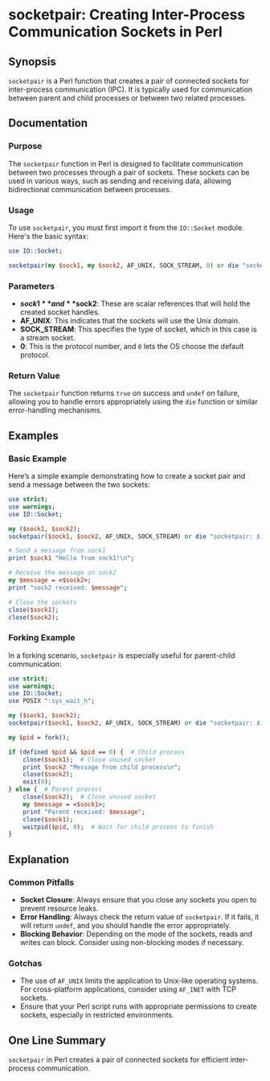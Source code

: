 <!--
Meta Description: # socketpair: Creating Inter-Process Communication Sockets in Perl ## Synopsis `socketpair` is a Perl function that creates a pair of connected socket...
Meta Keywords: socketpair, sock1, sock2, sockets, use
-->

# socketpair: Creating Inter-Process Communication Sockets in Perl

## Synopsis
`socketpair` is a Perl function that creates a pair of connected sockets for inter-process communication (IPC). It is typically used for communication between parent and child processes or between two related processes.

## Documentation
### Purpose
The `socketpair` function in Perl is designed to facilitate communication between two processes through a pair of sockets. These sockets can be used in various ways, such as sending and receiving data, allowing bidirectional communication between processes.

### Usage
To use `socketpair`, you must first import it from the `IO::Socket` module. Here's the basic syntax:

```perl
use IO::Socket;

socketpair(my $sock1, my $sock2, AF_UNIX, SOCK_STREAM, 0) or die "socketpair: $!";
```

### Parameters
- **$sock1** and **$sock2**: These are scalar references that will hold the created socket handles.
- **AF_UNIX**: This indicates that the sockets will use the Unix domain.
- **SOCK_STREAM**: This specifies the type of socket, which in this case is a stream socket.
- **0**: This is the protocol number, and `0` lets the OS choose the default protocol.

### Return Value
The `socketpair` function returns `true` on success and `undef` on failure, allowing you to handle errors appropriately using the `die` function or similar error-handling mechanisms.

## Examples
### Basic Example
Here’s a simple example demonstrating how to create a socket pair and send a message between the two sockets:

```perl
use strict;
use warnings;
use IO::Socket;

my ($sock1, $sock2);
socketpair($sock1, $sock2, AF_UNIX, SOCK_STREAM) or die "socketpair: $!";

# Send a message from sock1
print $sock1 "Hello from sock1!\n";

# Receive the message on sock2
my $message = <$sock2>;
print "sock2 received: $message";

# Close the sockets
close($sock1);
close($sock2);
```

### Forking Example
In a forking scenario, `socketpair` is especially useful for parent-child communication:

```perl
use strict;
use warnings;
use IO::Socket;
use POSIX ":sys_wait_h";

my ($sock1, $sock2);
socketpair($sock1, $sock2, AF_UNIX, SOCK_STREAM) or die "socketpair: $!";

my $pid = fork();

if (defined $pid && $pid == 0) {  # Child process
    close($sock1);  # Close unused socket
    print $sock2 "Message from child process\n";
    close($sock2);
    exit(0);
} else {  # Parent process
    close($sock2);  # Close unused socket
    my $message = <$sock1>;
    print "Parent received: $message";
    close($sock1);
    waitpid($pid, 0);  # Wait for child process to finish
}
```

## Explanation
### Common Pitfalls
- **Socket Closure**: Always ensure that you close any sockets you open to prevent resource leaks.
- **Error Handling**: Always check the return value of `socketpair`. If it fails, it will return `undef`, and you should handle the error appropriately.
- **Blocking Behavior**: Depending on the mode of the sockets, reads and writes can block. Consider using non-blocking modes if necessary.

### Gotchas
- The use of `AF_UNIX` limits the application to Unix-like operating systems. For cross-platform applications, consider using `AF_INET` with TCP sockets.
- Ensure that your Perl script runs with appropriate permissions to create sockets, especially in restricted environments.

## One Line Summary
`socketpair` in Perl creates a pair of connected sockets for efficient inter-process communication.